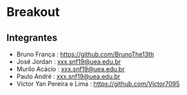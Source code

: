 # Breakout

## Integrantes

- Bruno França : https://github.com/BrunoThe13th
- José Jordan : xxx.snf19@uea.edu.br
- Murilo Acácio : xxx.snf19@uea.edu.br
- Paulo André : xxx.snf19@uea.edu.br
- Victor Yan Pereira e Lima : https://github.com/Victor7095
